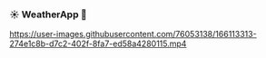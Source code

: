 <h3>☀️ WeatherApp 🌙</h3>



https://user-images.githubusercontent.com/76053138/166113313-274e1c8b-d7c2-402f-8fa7-ed58a4280115.mp4

